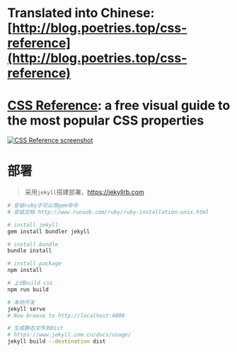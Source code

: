 # Translated into Chinese: [http://blog.poetries.top/css-reference](http://blog.poetries.top/css-reference)

# [CSS Reference](http://blog.poetries.top/css-reference): a free visual guide to the most popular CSS properties

[![CSS Reference screenshot](http://raw.github.com/jgthms/css-reference/master/images/css-reference-share.png)](http://blog.poetries.top/css-reference)

# 部署

> 采用`jekyll`搭建部署，https://jekyllrb.com

```bash
# 安装ruby才可以用gem命令
# 安装文档 http://www.runoob.com/ruby/ruby-installation-unix.html

# install jekyll
gem install bundler jekyll

# install bundle
bundle install 

# install package
npm install

# 上线build css
npm run build

# 本地开发
jekyll serve
# Now browse to http://localhost:4000

# 生成静态文件到dist
# https://www.jekyll.com.cn/docs/usage/
jekyll build --destination dist
```

